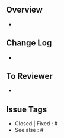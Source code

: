 ## Overview
-

## Change Log
-

## To Reviewer
-

## Issue Tags
- Closed | Fixed : #
- See alse : # 
